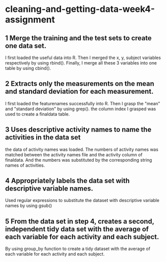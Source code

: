 # cleaning-and-getting-data-week4-assignment

## 1 Merge the training and the test sets to create one data set.
I first loaded the useful data into R. Then I merged the x, y, subject variables respectively by using rbind(). Finally, I merge all these 3 variables into one table by using cbind().
## 2 Extracts only the measurements on the mean and standard deviation for each measurement.
I first loaded the featurenames successfully into R. Then I grasp the "mean" and "standard deviation" by using grep(). the column index I grasped was used to create a finaldata table.
## 3 Uses descriptive activity names to name the activities in the data set
the data of activity names was loaded. The numbers of activity names was matched between the activity names file and the activity column of finaldata. And the numbers was substituted by the corresponding string names of activities.
## 4  Appropriately labels the data set with descriptive variable names.
Used regular expressions to substitute the dataset with descriptive variable names by using gsub()
## 5 From the data set in step 4, creates a second, independent tidy data set with the average of each variable for each activity and each subject.
By using group_by function to create a tidy dataset with the average of each variable for each activity and each subject.

